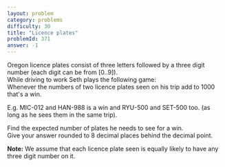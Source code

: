 ```yaml
---
layout: problem
category: problems
difficulty: 30
title: "Licence plates"
problemId: 371
answer: -1
---
```

 Oregon licence plates consist of three letters followed by a three digit number (each digit can be from [0..9]).  
 While driving to work Seth plays the following game:  
 Whenever the numbers of two licence plates seen on his trip add to 1000 that's a win.

 E.g. MIC-012 and HAN-988 is a win and RYU-500 and SET-500 too. (as long as he sees them in the same trip).

 Find the expected number of plates he needs to see for a win.  
 Give your answer rounded to 8 decimal places behind the decimal point.

**Note:** We assume that each licence plate seen is equally likely to have any three digit number on it.